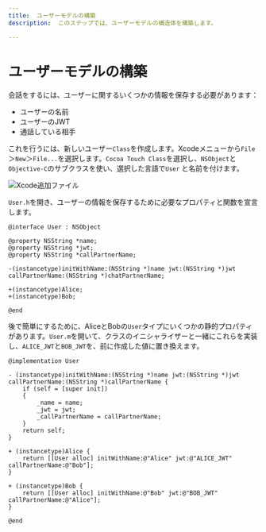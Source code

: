 ```yaml
---
title:  ユーザーモデルの構築
description:  このステップでは、ユーザーモデルの構造体を構築します。

---
```


ユーザーモデルの構築
==========

会話をするには、ユーザーに関するいくつかの情報を保存する必要があります：

* ユーザーの名前
* ユーザーのJWT
* 通話している相手

これを行うには、新しいユーザー`Class`を作成します。Xcodeメニューから`File`＞`New`＞`File...`を選択します。`Cocoa Touch Class`を選択し、`NSObject`と`Objective-C`のサブクラスを使い、選択した言語で`User` と名前を付けます。

![Xcode追加ファイル](/images/client-sdk/ios-messaging/userclass.png)

`User.h`を開き、ユーザーの情報を保存するために必要なプロパティと関数を宣言します。

```objective_c
@interface User : NSObject

@property NSString *name;
@property NSString *jwt;
@property NSString *callPartnerName;

-(instancetype)initWithName:(NSString *)name jwt:(NSString *)jwt callPartnerName:(NSString *)chatPartnerName;

+(instancetype)Alice;
+(instancetype)Bob;

@end
```

後で簡単にするために、AliceとBobの`User`タイプにいくつかの静的プロパティがあります。`User.m`を開いて、クラスのイニシャライザーと一緒にこれらを実装し、`ALICE_JWT`と`BOB_JWT`を、前に作成した値に置き換えます。

```objective_c
@implementation User

- (instancetype)initWithName:(NSString *)name jwt:(NSString *)jwt callPartnerName:(NSString *)callPartnerName {
    if (self = [super init])
    {
        _name = name;
        _jwt = jwt;
        _callPartnerName = callPartnerName;
    }
    return self;
}

+ (instancetype)Alice {
    return [[User alloc] initWithName:@"Alice" jwt:@"ALICE_JWT" callPartnerName:@"Bob"];
}

+ (instancetype)Bob {
    return [[User alloc] initWithName:@"Bob" jwt:@"BOB_JWT" callPartnerName:@"Alice"];
}

@end
```

